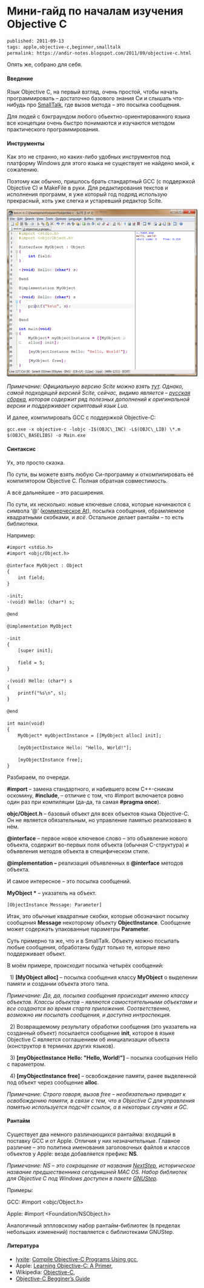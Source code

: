 Мини-гайд по началам изучения Objective C
=========================================

	published: 2011-09-13 
	tags: apple,objective-c,beginner,smalltalk 
	permalink: https://andir-notes.blogspot.com/2011/09/objective-c.html

Опять же, собрано для себя.

#### Введение

Язык Objective C, на первый взгляд, очень простой, чтобы начать программировать – достаточно базового знания Cи и слышать что-нибудь про [SmallTalk](http://ru.wikipedia.org/wiki/SmallTalk), где вызов метода – это посылка сообщения.

Для людей с бэкграундом любого обьектно-ориентированного языка все концепции очень быстро понимаются и изучаются методом практического программирования.

#### Инструменты

Как это не странно, но каких-либо удобных инструментов под платформу Windows для этого языка не существует не найдено мной, к сожалению.

Поэтому как обычно, пришлось брать стандартный GCC (с поддержкой Objective C) и MakeFile в руки. Для редактирования текстов и исполнения программ, я уже который год подряд использую прекрасный, хоть уже слегка и устаревший редактор Scite.

[![Скриншот: Редактор Scite и программа на Objective C](Скриншот__Редактор_Scite_и_программа_на_Objective_C.png "Скриншот: Редактор Scite и программа на Objective C")](image%255B3%255D.png)

_Примечание: Официальную версию Scite можно взять_ [_тут_](http://www.scintilla.org/SciTE.html)_. Однако, самой подходящей версией Scite, сейчас, видимо является –_ [_русская сборка_](http://code.google.com/p/scite-ru/)_, которая содержит ряд полезных дополнений к оригинальной версии и поддерживает скриптовый язык Lua._

И далее, компилировать GCC с поддержкой Objective-C:

```
gcc.exe -x objective-c -lobjc -I$(OBJC\_INC) -L$(OBJC\_LIB) \*.m $(OBJC\_BASELIBS) -o Main.exe
```

#### Синтаксис

Ух, это просто сказка.

По сути, вы можете взять любую Си-программу и откомпилировать её компилятором Objective C. Полная обратная совместимость.

А всё дальнейшее – это расширения.

По сути, их несколько: новые ключевые слова, которые начинаются с символа ‘@’ ([коммерческое At](http://ru.wikipedia.org/wiki/@)), посылка сообщения, обрамляемое квадратными скобками, и _всё_. Остальное делает рантайм – то есть библиотеки.

Например:

``` objc
#import <stdio.h>
#import <objc/Object.h>

@interface MyObject : Object
{
    int field;
}

-init;
-(void) Hello: (char*) s;

@end

@implementation MyObject

-init
{
    [super init];

    field = 5;
}

-(void) Hello: (char*) s
{
    printf("%s\n", s);
}

@end

int main(void)
{
    MyObject* myObjectInstance = [[MyObject alloc] init];        
    
    [myObjectInstance Hello: "Hello, World!"];
    
    [myObjectInstance free];
}
```

Разбираем, по очереди.

**#import** – замена стандартного, и набившего всем C++-сникам оскомину, **#include**, – отличие с том, что #import включается ровно один раз при компиляции (да-да, та самая **#pragma once**).

**objc/Object.h** – базовый объект для всех объектов языка Objective-C. Он не является обязательным, но управление памятью реализовано в нём.

**@interface** – первое новое ключевое слово – это объявление нового объекта, содержит во-первых поля объекта (обычная C-структура) и объявления методов объекта в специфическом стиле.

**@implementation –** реализация объявленных в **@interface** методов объекта.

И самое интересное – это посылка сообщений.

**MyObject \*** – указатель на объект.

``` objc
[ObjectInstance Message: Parameter]
```

Итак, это обычные квадратные скобки, которые обозначают посылку сообщения **Message** некоторому объекту **ObjectInstance**. Сообщение может содержать упакованные параметры **Parameter**.

Суть примерно та же, что и в SmallTalk. Объекту можно посылать любые сообщения, обработаны будут только те, которые явно поддерживает объект.

В моём примере, происходит посылка четырёх сообщений:

  1) **\[MyObject alloc\]** – посылка сообщения классу **MyObject** о выделении памяти и создании объекта этого типа.

_Примечание: Да, да, посылка сообщения происходит именно классу объектов. Классы объектов – являются самостоятельными объектами и все создаются во время старта приложения. Соответственно, возможно им посылать сообщения, и доступна интроспекция._

  2) Возвращаемому результату обработки сообщения (это указатель на созданный объект) посылается сообщение **init**, которое в языке Objective C является соглашением об инициализации объекта (конструктор в терминах других языков).

  3) **\[myObjectInstance Hello: "Hello, World!"\]** – посылка сообщения Hello c параметром.

  4) **\[myObjectInstance free\]** – освобождение памяти, ранее выделенной под объект через cообщение **alloc**.

_Примечание: Строго говоря, вызов free – необязательно приводит к освобождению памяти, в связи с тем, что в Objective C для управления памятью используется подсчёт ссылок, а в некоторых случаях и GC._

#### Рантайм

Существует два немного различающихся рантайма: входящий в поставку GCC и от Apple. Отличия у них незначительные. Главное различие – это политика именования заголовочных файлов и классов объектов у Apple: везде добавляется префикс **NS**.

_Примечание: NS – это сокращение от названия [NextStep](http://en.wikipedia.org/wiki/NextStep), историческое название предшественника сегодняшней MAC OS. Набор библиотек для Objective C под Windows доступен в пакете [GNUStep](http://www.gnustep.org/experience/Windows.html)._

Примеры:

GCC: #import <objc/Object.h>

Apple: #import <Foundation/NSObject.h>

Аналогичный эппловскому набор рантайм-библиотек (в пределах небольших изменений) поставляется с библиотеками GNUStep.

#### Литература

*   [lyxite](http://www.blogger.com/profile/17803764860500024863): [Compile Objective-C Programs Using gcc](http://blog.lyxite.com/2008/01/compile-objective-c-programs-using-gcc.html),
*   Apple: [Learning Objective-C: A Primer](http://http://developer.apple.com/library/ios/#referencelibrary/GettingStarted/Learning_Objective-C_A_Primer/_index.html),
*   Wikipedia: [Objective-C](http://ru.wikipedia.org/wiki/Objective_C),
*   [Objective-C Begginer’s Guide](http://www.otierney.net/objective-c.html)